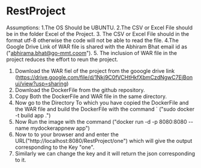 # RestProject

Assumptions:
  1.The OS Should be UBUNTU.
  2.The CSV or Excel File should be in the folder Excel of the Project.
  3. The CSV or Excel File should in the format utf-8 otherwise the code will not be able to read the file.
  4.The Google Drive Link of WAR file is shared with the Abhiram Bhat email id as ("abhirama.bhat@go-mmt.coom").
  5. The inclusion of WAR file in the project reduces the effort to reun the project.
  
  
  
1. Download the WAR fiel of the project from the gooogle drive link (https://drive.google.com/file/d/1Nkj9C0fVCHtHkfXbmCzdNgwC7EjBonui/view?usp=sharing)
2. Download the DockerFile from the github repository.
3. Copy Both the DockerFile and WAR file in the same directory.
4. Now go to the Directory To which you have copied the DockerFile and the WAR file and build the DockerFile with the command 
`  ("sudo docker  -t build app .")
5. Now Run the image with the command ("docker run -d  -p 8080:8080  --name mydockerappnew app")
6. Now to to your browser and and enter the URL("http://localhost:8080/RestProject/one") which will give the output corresponding to the Key "one".
7. Similarly we can change the key and it will return the json corresponding to it.
